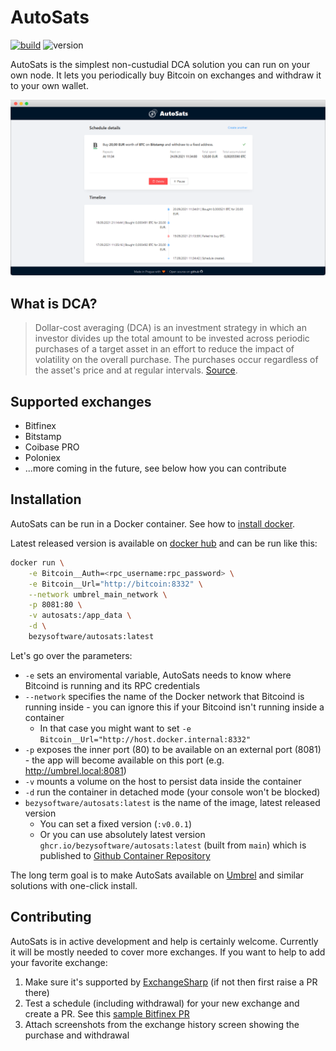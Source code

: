 # AutoSats

[![build](https://github.com/bezysoftware/autosats/actions/workflows/build.yml/badge.svg)](https://github.com/bezysoftware/autosats/actions)
![version](https://img.shields.io/docker/v/bezysoftware/autosats)

AutoSats is the simplest non-custudial DCA solution you can run on your own node. It lets you periodically buy Bitcoin on exchanges and withdraw it to your own wallet. 

![](Assets/Screenshot.png)

## What is DCA?

> Dollar-cost averaging (DCA) is an investment strategy in which an investor divides up the total amount to be invested across periodic purchases of a target asset in an effort to reduce the impact of volatility on the overall purchase. The purchases occur regardless of the asset's price and at regular intervals.
[Source](https://www.investopedia.com/terms/d/dollarcostaveraging.asp).

## Supported exchanges

* Bitfinex
* Bitstamp
* Coibase PRO
* Poloniex
* ...more coming in the future, see below how you can contribute

## Installation

AutoSats can be run in a Docker container. See how to [install docker](https://docs.docker.com/engine/install/).

Latest released version is available on [docker hub](https://hub.docker.com/repository/docker/bezysoftware/autosats/) and can be run like this:

```bash
docker run \
    -e Bitcoin__Auth=<rpc_username:rpc_password> \
    -e Bitcoin__Url="http://bitcoin:8332" \
    --network umbrel_main_network \
    -p 8081:80 \
    -v autosats:/app_data \
    -d \
    bezysoftware/autosats:latest
```

Let's go over the parameters:
* `-e` sets an enviromental variable, AutoSats needs to know where Bitcoind is running and its RPC credentials
* `--network` specifies the name of the Docker network that Bitcoind is running inside - you can ignore this if your Bitcoind isn't running inside a container
  * In that case you might want to set `-e Bitcoin__Url="http://host.docker.internal:8332"`
* `-p` exposes the inner port (80) to be available on an external port (8081) - the app will become available on this port (e.g. http://umbrel.local:8081) 
* `-v` mounts a volume on the host to persist data inside the container
* `-d` run the container in detached mode (your console won't be blocked)
* `bezysoftware/autosats:latest` is the name of the image, latest released version
  * You can set a fixed version (`:v0.0.1`)
  * Or you can use absolutely latest version `ghcr.io/bezysoftware/autosats:latest` (built from `main`) which is published to [Github Container Repository](https://github.com/bezysoftware/autosats/pkgs/container/autosats)

The long term goal is to make AutoSats available on [Umbrel](https://getumbrel.com/) and similar solutions with one-click install.

## Contributing

AutoSats is in active development and help is certainly welcome. 
Currently it will be mostly needed to cover more exchanges. 
If you want to help to add your favorite exchange:

1) Make sure it's supported by [ExchangeSharp](https://github.com/jjxtra/ExchangeSharp/) (if not then first raise a PR there)
2) Test a schedule (including withdrawal) for your new exchange and create a PR. See this [sample Bitfinex PR](https://github.com/bezysoftware/autosats/pull/3)
3) Attach screenshots from the exchange history screen showing the purchase and withdrawal